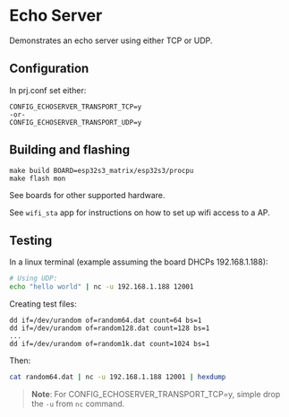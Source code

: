 # Echo Server

Demonstrates an echo server using either TCP or UDP.

## Configuration

In prj.conf set either:
```
CONFIG_ECHOSERVER_TRANSPORT_TCP=y
-or-
CONFIG_ECHOSERVER_TRANSPORT_UDP=y
```

## Building and flashing

```
make build BOARD=esp32s3_matrix/esp32s3/procpu
make flash mon
```

See boards for other supported hardware.

See `wifi_sta` app for instructions on how to set up wifi access to a AP.

## Testing

In a linux terminal (example assuming the board DHCPs 192.168.1.188):
```bash
# Using UDP:
echo "hello world" | nc -u 192.168.1.188 12001
```

Creating test files:
```
dd if=/dev/urandom of=random64.dat count=64 bs=1
dd if=/dev/urandom of=random128.dat count=128 bs=1
...
dd if=/dev/urandom of=random1k.dat count=1024 bs=1
```

Then:
```bash
cat random64.dat | nc -u 192.168.1.188 12001 | hexdump
```

>**Note**: For CONFIG_ECHOSERVER_TRANSPORT_TCP=y, simple drop the `-u` from `nc` command.
